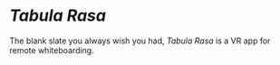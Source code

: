 # _Tabula Rasa_

The blank slate you always wish you had, _Tabula Rasa_ is a VR app for remote whiteboarding.

